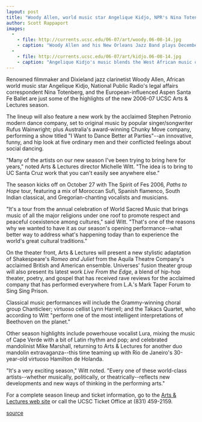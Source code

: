```yaml
---
layout: post
title: "Woody Allen, world music star Angelique Kidjo, NPR's Nina Totenberg highlight Arts & Lectures lineup"
author: Scott Rappaport
images:
  -
    - file: http://currents.ucsc.edu/06-07/art/woody.06-08-14.jpg
    - caption: "Woody Allen and his New Orleans Jazz Band plays December 21 at the Santa Cruz Civic Auditorium. Photo: Sygma"
  -
    - file: http://currents.ucsc.edu/06-07/art/kidjo.06-08-14.jpg
    - caption: "Angelique Kidjo's music blends the West African music of Benin with American R&B, funk, jazz, and European and Latin American influences. She performs at the Rio Theater in Santa Cruz on May 11."
---
```


Renowned filmmaker and Dixieland jazz clarinetist Woody Allen, African world music star Angelique Kidjo, National Public Radio's legal affairs correspondent Nina Totenberg, and the European-influenced Aspen Santa Fe Ballet are just some of the highlights of the new 2006-07 UCSC Arts & Lectures season.

The lineup will also feature a new work by the acclaimed Stephen Petronio modern dance company, set to original music by popular singer/songwriter Rufus Wainwright; plus Australia's award-winning Chunky Move company, performing a show titled "I Want to Dance Better at Parties"--an innovative, funny, and hip look at five ordinary men and their conflicted feelings about social dancing.

"Many of the artists on our new season I've been trying to bring here for years," noted Arts & Lectures director Michelle Witt. "The idea is to bring to UC Santa Cruz work that you can't easily see anywhere else."

The season kicks off on October 27 with The Spirit of Fes 2006, _Paths to Hope_ tour, featuring a mix of Moroccan Sufi, Spanish flamenco, South Indian classical, and Gregorian-chanting vocalists and musicians.

"It's a tour from the annual celebration of World Sacred Music that brings music of all the major religions under one roof to promote respect and peaceful coexistence among cultures," said Witt. "That's one of the reasons why we wanted to have it as our season's opening performance--what better way to address what's happening today than to experience the world's great cultural traditions."

On the theater front, Arts & Lectures will present a new stylistic adaptation of Shakespeare's _Romeo and Juliet_ from the Aquila Theatre Company's acclaimed British and American ensemble. Universes' fusion theater group will also present its latest work _Live From the Edge_, a blend of hip-hop theater, poetry, and gospel that has received rave reviews for the acclaimed company that has performed everywhere from L.A.'s Mark Taper Forum to Sing Sing Prison.

Classical music performances will include the Grammy-winning choral group Chanticleer; virtuoso cellist Lynn Harrell; and the Takacs Quartet, who according to Witt "perform one of the most intelligent interpretations of Beethoven on the planet."

Other season highlights include powerhouse vocalist Lura, mixing the music of Cape Verde with a bit of Latin rhythm and pop; and celebrated mandolinist Mike Marshall, returning to Arts & Lectures for another duo mandolin extravaganza--this time teaming up with Rio de Janeiro's 30-year-old virtuoso Hamilton de Holanda.  
  
"It's a very exciting season," Witt noted. "Every one of these world-class artists--whether musically, politically, or theatrically--reflects new developments and new ways of thinking in the performing arts."

For a complete season lineup and ticket information, go to the [Arts & Lectures web site][1] or call the UCSC Ticket Office at (831) 459-2159.

[1]: http://artslectures.ucsc.edu

[source](http://www1.ucsc.edu/currents/06-07/08-14/season.asp "Permalink to season")
